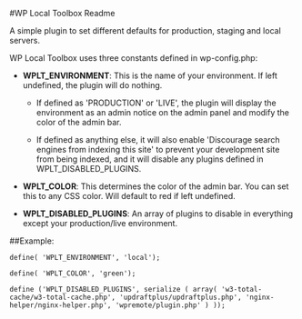 #WP Local Toolbox Readme

A simple plugin to set different defaults for production, staging and local servers.

WP Local Toolbox uses three constants defined in wp-config.php:

* **WPLT_ENVIRONMENT**: This is the name of your environment. If left undefined, the plugin will do nothing. 

	* If defined as 'PRODUCTION' or 'LIVE', the plugin will display the environment as an admin notice on the admin panel and modify the color of the admin bar. 

	* If defined as anything else, it will also enable 'Discourage search engines from indexing this site' to prevent your development site from being indexed, and it will disable any plugins defined in WPLT_DISABLED_PLUGINS.

* **WPLT_COLOR**: This determines the color of the admin bar. You can set this to any CSS color. Will default to red if left undefined.

* **WPLT_DISABLED_PLUGINS**: An array of plugins to disable in everything except your production/live environment.


##Example:

```
define( 'WPLT_ENVIRONMENT', 'local');

define( 'WPLT_COLOR', 'green');

define ('WPLT_DISABLED_PLUGINS', serialize ( array( 'w3-total-cache/w3-total-cache.php', 'updraftplus/updraftplus.php', 'nginx-helper/nginx-helper.php', 'wpremote/plugin.php' ) ));
```